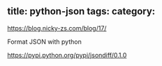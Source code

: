 title: python-json
tags:
category:
---

https://blog.nicky-zs.com/blog/17/

Format JSON with python

https://pypi.python.org/pypi/jsondiff/0.1.0